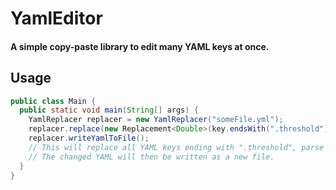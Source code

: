 # YamlEditor
#### A simple copy-paste library to edit many YAML keys at once.

## Usage
```java
public class Main {
  public static void main(String[] args) {
    YamlReplacer replacer = new YamlReplacer("someFile.yml");
    replacer.replace(new Replacement<Double>(key.endsWith(".threshold"), value -> value * 5));
    replacer.writeYamlToFile();
    // This will replace all YAML keys ending with ".threshold", parse them as a double, and multiply their value by 5.
    // The changed YAML will then be written as a new file.
  }
}
```
